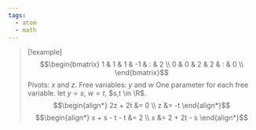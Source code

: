 ```yaml
---
tags:
  - atom
  - math
---
```

> [!example]
> $$\begin{bmatrix}
> 	1 & 1 & 1 & -1 & : & 2 \\
> 	0 & 0 & 2 & 2 & : & 0 \\
> \end{bmatrix}$$
> Pivots: $x$ and $z$.
> Free variables: $y$ and $w$
> One parameter for each free variable.
> let $y = s$, $w = t$, $s,t \in \R$.
> $$\begin{align*}
> 	2z + 2t &= 0 \\
> 	z &= -t
> \end{align*}$$
> $$\begin{align*}
> 	x + s - t - t &= 2 \\
> 	x &= 2 + 2t - s
> \end{align*}$$